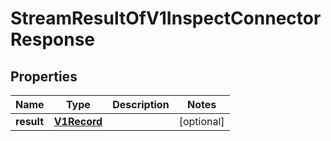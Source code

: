 
# StreamResultOfV1InspectConnectorResponse

## Properties
Name | Type | Description | Notes
------------ | ------------- | ------------- | -------------
**result** | [**V1Record**](V1Record.md) |  |  [optional]



